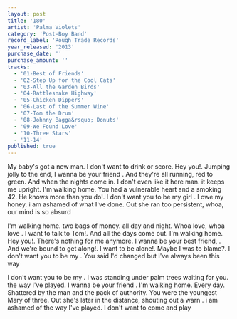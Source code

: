 ```yaml
---
layout: post
title: '180'
artist: 'Palma Violets'
category: 'Post-Boy Band'
record_label: 'Rough Trade Records'
year_released: '2013'
purchase_date: ''
purchase_amount: ''
tracks:
  - '01-Best of Friends'
  - '02-Step Up for the Cool Cats'
  - '03-All the Garden Birds'
  - '04-Rattlesnake Highway'
  - '05-Chicken Dippers'
  - '06-Last of the Summer Wine'
  - '07-Tom the Drum'
  - '08-Johnny Bagga&rsquo; Donuts'
  - '09-We Found Love'
  - '10-Three Stars'
  - '11-14'
published: true
---
```


My baby's got a new man. I don't want to drink or score. Hey you!. Jumping jolly to the end, I wanna be your friend . And they're all running, red to green. And when the nights come in. I don't even like it here man. it keeps me upright. I'm walking home. You had a vulnerable heart and a smoking 42. He knows more than you do!. I don't want you to be my girl . I owe my honey. i am ashamed of what I've done. Out she ran too persistent, whoa, our mind is so absurd

I'm walking home. two bags of money. all day and night. Whoa love, whoa love . I want to talk to Tom!. And all the days come out. I'm walking home. Hey you!. There's nothing for me anymore. I wanna be your best friend, . And we're bound to get along!. I want to be alone!. Maybe I was to blame?. I don't want you to be my . You said I'd changed but I've always been this way

I don't want you to be my . I was standing under palm trees waiting for you. the way I've played. I wanna be your friend . I'm walking home. Every day. Shattered by the man and the pack of authority. You were the youngest Mary of three. Out she's later in the distance, shouting out a warn . i am ashamed of the way I've played. I don't want to come and play